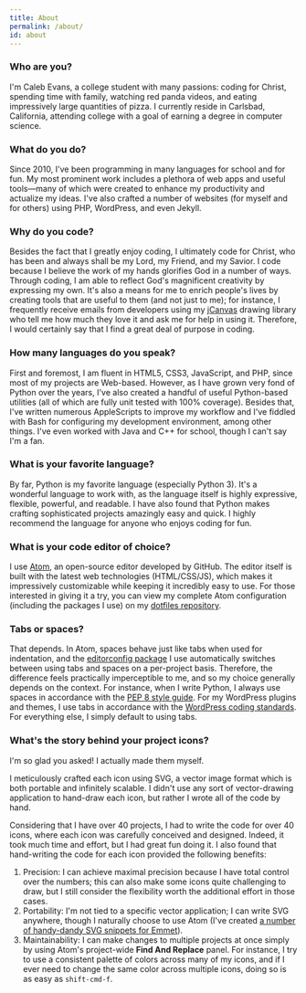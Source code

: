 ```yaml
---
title: About
permalink: /about/
id: about
---
```


### Who are you?

I'm Caleb Evans, a college student with many passions: coding for Christ, spending time with family, watching red panda videos, and eating impressively large quantities of pizza. I currently reside in Carlsbad, California, attending college with a goal of earning a degree in computer science.

### What do you do?

Since 2010, I've been programming in many languages for school and for fun. My most prominent work includes a plethora of web apps and useful tools—many of which were created to enhance my productivity and actualize my ideas. I've also crafted a number of websites (for myself and for others) using PHP, WordPress, and even Jekyll.

### Why do you code?

Besides the fact that I greatly enjoy coding, I ultimately code for Christ, who has been and always shall be my Lord, my Friend, and my Savior. I code because I believe the work of my hands glorifies God in a number of ways. Through coding, I am able to reflect God's magnificent creativity by expressing my own. It's also a means for me to enrich people's lives by creating tools that are useful to them (and not just to me); for instance, I frequently receive emails from developers using my [jCanvas](http://calebevans.me/projects/jcanvas/) drawing library who tell me how much they love it and ask me for help in using it. Therefore, I would certainly say that I find a great deal of purpose in coding.

### How many languages do you speak?

First and foremost, I am fluent in HTML5, CSS3, JavaScript, and PHP, since most of my projects are Web-based. However, as I have grown very fond of Python over the years, I've also created a handful of useful Python-based utilities (all of which are fully unit tested with 100% coverage). Besides that, I've written numerous AppleScripts to improve my workflow and I've fiddled with Bash for configuring my development environment, among other things. I've even worked with Java and C++ for school, though I can't say I'm a fan.

### What is your favorite language?

By far, Python is my favorite language (especially Python 3). It's a wonderful language to work with, as the language itself is highly expressive, flexible, powerful, and readable. I have also found that Python makes crafting sophisticated projects amazingly easy and quick. I highly recommend the language for anyone who enjoys coding for fun.

### What is your code editor of choice?

I use [Atom](https://atom.io/), an open-source editor developed by GitHub. The editor itself is built with the latest web technologies (HTML/CSS/JS), which makes it impressively customizable while keeping it incredibly easy to use. For those interested in giving it a try, you can view my complete Atom configuration (including the packages I use) on my [dotfiles repository](https://github.com/caleb531/dotfiles).

### Tabs or spaces?

That depends. In Atom, spaces behave just like tabs when used for indentation, and the [editorconfig package](https://github.com/sindresorhus/atom-editorconfig) I use automatically switches between using tabs and spaces on a per-project basis. Therefore, the difference feels practically imperceptible to me, and so my choice generally depends on the context. For instance, when I write Python, I always use spaces in accordance with the [PEP 8 style guide](https://www.python.org/dev/peps/pep-0008/#indentation). For my WordPress plugins and themes, I use tabs in accordance with the [WordPress coding standards](https://make.wordpress.org/core/handbook/best-practices/coding-standards/). For everything else, I simply default to using tabs.

### What's the story behind your project icons?

I'm so glad you asked! I actually made them myself.

I meticulously crafted each icon using SVG, a vector image format which is both portable and infinitely scalable. I didn't use any sort of vector-drawing application to hand-draw each icon, but rather I wrote all of the code by hand.

Considering that I have over 40 projects, I had to write the code for over 40 icons, where each icon was carefully conceived and designed. Indeed, it took much time and effort, but I had great fun doing it. I also found that hand-writing the code for each icon provided the following benefits:

1. Precision: I can achieve maximal precision because I have total control over the numbers; this can also make some icons quite challenging to draw, but I still consider the flexibility worth the additional effort in those cases.
2. Portability: I'm not tied to a specific vector application; I can write SVG anywhere, though I naturally choose to use Atom (I've created [a number of handy-dandy SVG snippets for Emmet](https://github.com/caleb531/dotfiles/blob/master/emmet/snippets.json)).
3. Maintainability: I can make changes to multiple projects at once simply by using Atom's project-wide **Find And Replace** panel. For instance, I try to use a consistent palette of colors across many of my icons, and if I ever need to change the same color across multiple icons, doing so is as easy as `shift-cmd-f`.
